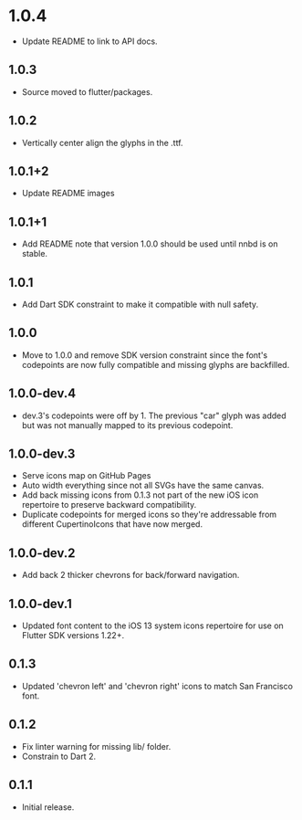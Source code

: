 # 1.0.4
* Update README to link to API docs.

## 1.0.3
* Source moved to flutter/packages.

## 1.0.2
* Vertically center align the glyphs in the .ttf.

## 1.0.1+2
* Update README images

## 1.0.1+1
* Add README note that version 1.0.0 should be used until nnbd is on stable.

## 1.0.1
* Add Dart SDK constraint to make it compatible with null safety.

## 1.0.0
* Move to 1.0.0 and remove SDK version constraint since the font's codepoints
  are now fully compatible and missing glyphs are backfilled.

## 1.0.0-dev.4
* dev.3's codepoints were off by 1. The previous "car" glyph was added but
  was not manually mapped to its previous codepoint.

## 1.0.0-dev.3
* Serve icons map on GitHub Pages
* Auto width everything since not all SVGs have the same canvas.
* Add back missing icons from 0.1.3 not part of the new iOS icon repertoire
  to preserve backward compatibility.
* Duplicate codepoints for merged icons so they're addressable from different
  CupertinoIcons that have now merged.

## 1.0.0-dev.2
* Add back 2 thicker chevrons for back/forward navigation.

## 1.0.0-dev.1
* Updated font content to the iOS 13 system icons repertoire for use on Flutter
SDK versions 1.22+.

## 0.1.3

* Updated 'chevron left' and 'chevron right' icons to match San Francisco font.

## 0.1.2

* Fix linter warning for missing lib/ folder.
* Constrain to Dart 2.

## 0.1.1

* Initial release.
